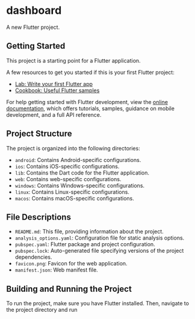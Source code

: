 # dashboard

A new Flutter project.

## Getting Started

This project is a starting point for a Flutter application.

A few resources to get you started if this is your first Flutter project:

- [Lab: Write your first Flutter app](https://docs.flutter.dev/get-started/codelab)
- [Cookbook: Useful Flutter samples](https://docs.flutter.dev/cookbook)

For help getting started with Flutter development, view the
[online documentation](https://docs.flutter.dev/), which offers tutorials,
samples, guidance on mobile development, and a full API reference.


## Project Structure

The project is organized into the following directories:

- `android`: Contains Android-specific configurations.
- `ios`: Contains iOS-specific configurations.
- `lib`: Contains the Dart code for the Flutter application.
- `web`: Contains web-specific configurations.
- `windows`: Contains Windows-specific configurations.
- `linux`: Contains Linux-specific configurations.
- `macos`: Contains macOS-specific configurations.

## File Descriptions

- `README.md`: This file, providing information about the project.
- `analysis_options.yaml`: Configuration file for static analysis options.
- `pubspec.yaml`: Flutter package and project configuration.
- `pubspec.lock`: Auto-generated file specifying versions of the project dependencies.
- `favicon.png`: Favicon for the web application.
- `manifest.json`: Web manifest file.

## Building and Running the Project

To run the project, make sure you have Flutter installed. Then, navigate to the project directory and run

